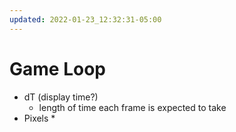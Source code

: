 ```yaml
---
updated: 2022-01-23_12:32:31-05:00
---
```

# Game Loop
* dT (display time?)
	* length of time each frame is expected to take
* Pixels
	* 
